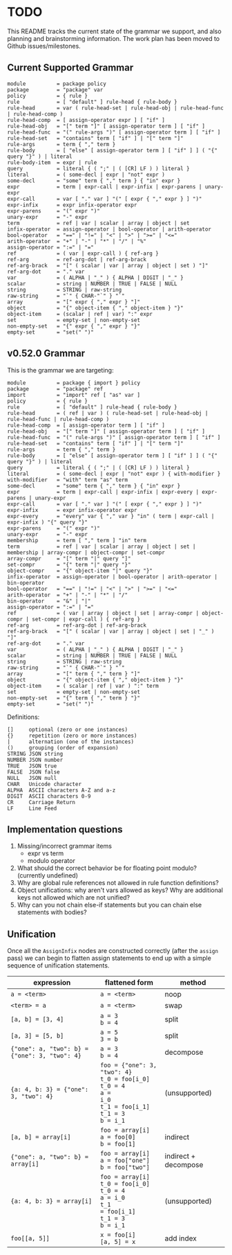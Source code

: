 # TODO

This README tracks the current state of the grammar we support, and also planning
and brainstorming information. The work plan has been moved to Github issues/milestones.

## Current Supported Grammar

```ebnf
module          = package policy
package         = "package" var
policy          = { rule }
rule            = [ "default" ] rule-head { rule-body }
rule-head       = var ( rule-head-set | rule-head-obj | rule-head-func | rule-head-comp )
rule-head-comp  = [ assign-operator expr ] [ "if" ]
rule-head-obj   = "[" term "]" [ assign-operator term ] [ "if" ]
rule-head-func  = "(" rule-args ")" [ assign-operator term ] [ "if" ]
rule-head-set   = "contains" term [ "if" ] | "[" term "]"
rule-args       = term { "," term }
rule-body       = [ "else" [ assign-operator term ] [ "if" ] ] ( "{" query "}" ) | literal
rule-body-item  = expr | rule
query           = literal { ( ";" | ( [CR] LF ) ) literal }
literal         = ( some-decl | expr | "not" expr )
some-decl       = "some" term { "," term } { "in" expr }
expr            = term | expr-call | expr-infix | expr-parens | unary-expr
expr-call       = var [ "." var ] "(" [ expr { "," expr } ] ")"
expr-infix      = expr infix-operator expr
expr-parens     = "(" expr ")"
unary-expr      = "-" expr
term            = ref | var | scalar | array | object | set
infix-operator  = assign-operator | bool-operator | arith-operator
bool-operator   = "==" | "!=" | "<" | ">" | ">=" | "<="
arith-operator  = "+" | "-" | "*" | "/" | "%"
assign-operator = ":=" | "="
ref             = ( var | expr-call ) { ref-arg }
ref-arg         = ref-arg-dot | ref-arg-brack
ref-arg-brack   = "[" ( scalar | var | array | object | set ) "]"
ref-arg-dot     = "." var
var             = ( ALPHA | "_" ) { ALPHA | DIGIT | "_" }
scalar          = string | NUMBER | TRUE | FALSE | NULL
string          = STRING | raw-string
raw-string      = "`" { CHAR-"`" } "`"
array           = "[" expr { "," expr } "]"
object          = "{" object-item { "," object-item } "}"
object-item     = (scalar | ref | var) ":" expr
set             = empty-set | non-empty-set
non-empty-set   = "{" expr { "," expr } "}"
empty-set       = "set(" ")"
```

## v0.52.0 Grammar

This is the grammar we are targeting:

```ebnf
module          = package { import } policy
package         = "package" ref
import          = "import" ref [ "as" var ]
policy          = { rule }
rule            = [ "default" ] rule-head { rule-body }
rule-head       = ( ref | var ) ( rule-head-set | rule-head-obj | rule-head-func | rule-head-comp )
rule-head-comp  = [ assign-operator term ] [ "if" ]
rule-head-obj   = "[" term "]" [ assign-operator term ] [ "if" ]
rule-head-func  = "(" rule-args ")" [ assign-operator term ] [ "if" ]
rule-head-set   = "contains" term [ "if" ] | "[" term "]"
rule-args       = term { "," term }
rule-body       = [ "else" [ assign-operator term ] [ "if" ] ] ( "{" query "}" ) | literal
query           = literal { ( ";" | ( [CR] LF ) ) literal }
literal         = ( some-decl | expr | "not" expr ) { with-modifier }
with-modifier   = "with" term "as" term
some-decl       = "some" term { "," term } { "in" expr }
expr            = term | expr-call | expr-infix | expr-every | expr-parens | unary-expr
expr-call       = var [ "." var ] "(" [ expr { "," expr } ] ")"
expr-infix      = expr infix-operator expr
expr-every      = "every" var { "," var } "in" ( term | expr-call | expr-infix ) "{" query "}"
expr-parens     = "(" expr ")"
unary-expr      = "-" expr
membership      = term [ "," term ] "in" term
term            = ref | var | scalar | array | object | set | membership | array-compr | object-compr | set-compr
array-compr     = "[" term "|" query "]"
set-compr       = "{" term "|" query "}"
object-compr    = "{" object-item "|" query "}"
infix-operator  = assign-operator | bool-operator | arith-operator | bin-operator
bool-operator   = "==" | "!=" | "<" | ">" | ">=" | "<="
arith-operator  = "+" | "-" | "*" | "/"
bin-operator    = "&" | "|"
assign-operator = ":=" | "="
ref             = ( var | array | object | set | array-compr | object-compr | set-compr | expr-call ) { ref-arg }
ref-arg         = ref-arg-dot | ref-arg-brack
ref-arg-brack   = "[" ( scalar | var | array | object | set | "_" ) "]"
ref-arg-dot     = "." var
var             = ( ALPHA | "_" ) { ALPHA | DIGIT | "_" }
scalar          = string | NUMBER | TRUE | FALSE | NULL
string          = STRING | raw-string
raw-string      = "`" { CHAR-"`" } "`"
array           = "[" term { "," term } "]"
object          = "{" object-item { "," object-item } "}"
object-item     = ( scalar | ref | var ) ":" term
set             = empty-set | non-empty-set
non-empty-set   = "{" term { "," term } "}"
empty-set       = "set(" ")"
```

Definitions:
```
[]     optional (zero or one instances)
{}     repetition (zero or more instances)
|      alternation (one of the instances)
()     grouping (order of expansion)
STRING JSON string
NUMBER JSON number
TRUE   JSON true
FALSE  JSON false
NULL   JSON null
CHAR   Unicode character
ALPHA  ASCII characters A-Z and a-z
DIGIT  ASCII characters 0-9
CR     Carriage Return
LF     Line Feed
```

## Implementation questions

1. Missing/incorrect grammar items
    - expr vs term
    - modulo operator
2. What should the correct behavior be for floating point modulo? (currently undefined)
3. Why are global rule references not allowed in rule function definitions?
4. Object unifications: why aren't vars allowed as keys? Why are additional keys not allowed which are not unified?
5. Why can you not chain else-if statements but you can chain else statements with bodies?

## Unification

Once all the `AssignInfix` nodes are constructed correctly (after the `assign` pass) we
can begin to flatten assign statements to end up with a simple sequence of unification
statements. 

|                   expression                  |                                             flattened form                                                              |        method        |
| --------------------------------------------- | ----------------------------------------------------------------------------------------------------------------------- | -------------------  |
| `a = <term>`                                  | `a = <term>`                                                                                                            | noop                 |
| `<term> = a`                                  | `a = <term>`                                                                                                            | swap                 |
| `[a, b] = [3, 4]`                             | <code>a = 3<br>b = 4</code>                                                                                             | split                |
| `[a, 3] = [5, b]`                             | <code>a = 5<br>3 = b</code>                                                                                             | split                |
| `{"one": a, "two": b} = {"one": 3, "two": 4}` | <code>a = 3<br>b = 4</code>                                                                                             | decompose            |
| `{a: 4, b: 3} = {"one": 3, "two": 4}`         | <code>foo = {"one": 3, "two": 4}<br>t_0 = foo[i_0]<br>t_0 = 4<br>a = i_0<br>t_1 = foo[i_1]<br>t_1 = 3<br>b = i_1</code> | (unsupported)        |
| `[a, b] = array[i]`                           | <code>foo = array[i]<br>a = foo[0]<br>b = foo[1]</code>                                                                 | indirect             |
| `{"one": a, "two": b} = array[i]`             | <code>foo = array[i]<br>a = foo["one"]<br>b = foo["two"]</code>                                                         | indirect + decompose |
| `{a: 4, b: 3} = array[i]`                     | <code>foo = array[i]<br>t_0 = foo[i_0]<br>t_0 = 4<br>a = i_0<br>t_1 = foo[i_1]<br>t_1 = 3<br>b = i_1</code>             | (unsupported)        |
| `foo[[a, 5]]`                                 | <code>x = foo[i]<br>[a, 5] = x</code>                                                                                   | add index            |
